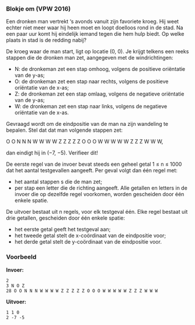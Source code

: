 ### Blokje om (VPW 2016)

Een dronken man vertrekt ‘s avonds vanuit zijn favoriete kroeg. Hij weet echter niet meer waar hij heen moet en loopt doelloos rond in de stad. Na een paar uur komt hij eindelijk iemand tegen die hem hulp biedt. Op welke plaats in stad is de redding nabij?

De kroeg waar de man start, ligt op locatie (0, 0). Je krijgt telkens een reeks stappen die de dronken man zet, aangegeven met de windrichtingen:
* N: de dronkeman zet een stap omhoog, volgens de positieve oriëntatie van de y-as;
* O: de dronkeman zet een stap naar rechts, volgens de positieve oriëntatie van de x-as;
* Z: de dronkeman zet een stap omlaag, volgens de negatieve oriëntatie van de y-as;
* W: de dronkeman zet een stap naar links, volgens de negatieve oriëntatie van de x-as.

Gevraagd wordt om de eindpositie van de man na zijn wandeling te bepalen. Stel dat dat man volgende stappen zet:

O O N N N W W W W Z Z Z Z Z O O O W W W W W Z Z Z W W W,

dan eindigt hij in (−7, −5). Verifieer dit!

De eerste regel van de invoer bevat steeds een geheel getal 1 ≤ n ≤ 1000 dat het aantal testgevallen aangeeft. Per geval volgt dan één regel met:
* het aantal stappen s die de man zet;
* per stap een letter die de richting aangeeft.
Alle getallen en letters in de invoer die op dezelfde regel voorkomen, worden gescheiden door één enkele spatie.

De uitvoer bestaat uit n regels, voor elk testgeval één. Elke regel bestaat uit drie getallen, gescheiden door één enkele spatie:
* het eerste getal geeft het testgeval aan;
* het tweede getal stelt de x-coördinaat van de eindpositie voor;
* het derde getal stelt de y-coördinaat van de eindpositie voor.

### Voorbeeld

**Invoer:**

    2
    3 N O Z
    28 O O N N N W W W W Z Z Z Z Z O O O W W W W W Z Z Z W W W

**Uitvoer:**

    1 1 0
    2 -7 -5
